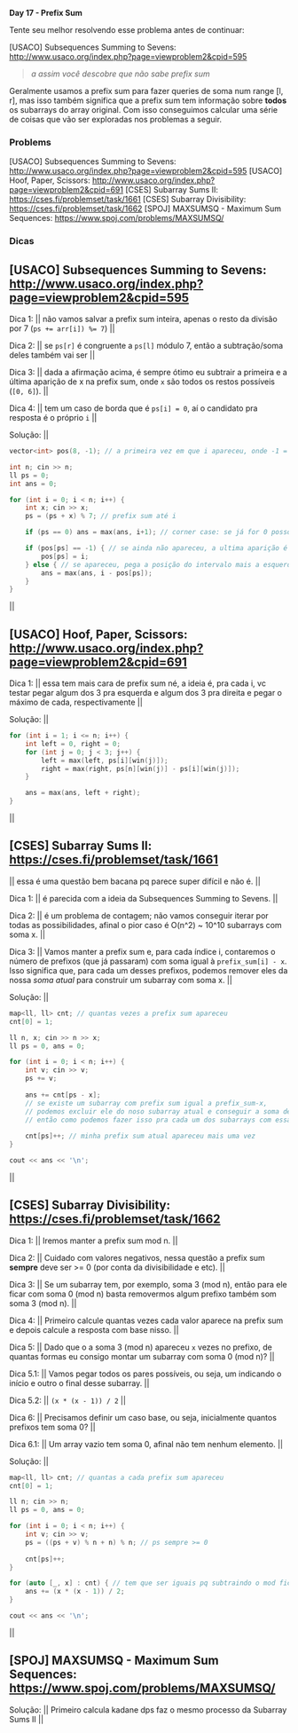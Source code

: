**Day 17 - Prefix Sum**

Tente seu melhor resolvendo esse problema antes de continuar:

[USACO] Subsequences Summing to Sevens: http://www.usaco.org/index.php?page=viewproblem2&cpid=595

>_a assim você descobre que não sabe prefix sum_

Geralmente usamos a prefix sum para fazer queries de soma num range [l, r], mas isso também significa que a prefix sum tem informação sobre **todos** os subarrays do array original. Com isso conseguimos calcular uma série de coisas que vão ser exploradas nos problemas a seguir.

### Problems
[USACO] Subsequences Summing to Sevens: http://www.usaco.org/index.php?page=viewproblem2&cpid=595
[USACO] Hoof, Paper, Scissors: http://www.usaco.org/index.php?page=viewproblem2&cpid=691
[CSES] Subarray Sums II: https://cses.fi/problemset/task/1661
[CSES] Subarray Divisibility: https://cses.fi/problemset/task/1662
[SPOJ] MAXSUMSQ - Maximum Sum Sequences: https://www.spoj.com/problems/MAXSUMSQ/

### Dicas
## [USACO] Subsequences Summing to Sevens: http://www.usaco.org/index.php?page=viewproblem2&cpid=595

Dica 1: || não vamos salvar a prefix sum inteira, apenas o resto da divisão por 7 (`ps += arr[i]) %= 7`) ||

Dica 2: ||  se `ps[r]` é congruente a `ps[l]` módulo 7, então a subtração/soma deles também vai ser ||

Dica 3: || dada a afirmação acima, é sempre ótimo eu subtrair a primeira e a última aparição de x na prefix sum, onde `x` são todos os restos possíveis (`[0, 6]`). ||

Dica 4: || tem um caso de borda que é `ps[i] = 0`, aí o candidato pra resposta é o próprio `i` ||

Solução:
||
```c++
vector<int> pos(8, -1); // a primeira vez em que i apareceu, onde -1 = nunca apareceu

int n; cin >> n;
ll ps = 0;
int ans = 0;

for (int i = 0; i < n; i++) {
    int x; cin >> x;
    ps = (ps + x) % 7; // prefix sum até i

    if (ps == 0) ans = max(ans, i+1); // corner case: se já for 0 posso só pegar [0, i], então o tamanho do intervalo é i+1

    if (pos[ps] == -1) { // se ainda não apareceu, a ultima aparição é o próprio i
        pos[ps] = i;
    } else { // se apareceu, pega a posição do intervalo mais a esquerda que tem soma mod o que eu quero
        ans = max(ans, i - pos[ps]);
    }
}
```
||

## [USACO] Hoof, Paper, Scissors: http://www.usaco.org/index.php?page=viewproblem2&cpid=691

Dica 1: || essa tem mais cara de prefix sum né, a ideia é, pra cada i, vc testar pegar algum dos 3 pra esquerda e algum dos 3 pra direita e pegar o máximo de cada, respectivamente ||

Solução:
||
```c++
for (int i = 1; i <= n; i++) {
    int left = 0, right = 0;
    for (int j = 0; j < 3; j++) {
        left = max(left, ps[i][win(j)]);
        right = max(right, ps[n][win(j)] - ps[i][win(j)]);
    }

    ans = max(ans, left + right);
}
```
||
## [CSES] Subarray Sums II: https://cses.fi/problemset/task/1661
|| essa é uma questão bem bacana pq parece super difícil e não é. ||

Dica 1: || é parecida com a ideia da Subsequences Summing to Sevens. ||

Dica 2: || é um problema de contagem; não vamos conseguir iterar por todas as possibilidades, afinal o pior caso é O(n^2) ~ 10^10 subarrays com soma x. ||

Dica 3:
||
Vamos manter a prefix sum e, para cada índice i, contaremos o número de prefixos (que já passaram) com soma igual à `prefix_sum[i] - x`. Isso significa que, para cada um desses prefixos, podemos remover eles da nossa _soma atual_ para construir um subarray com soma x.
||

Solução:
||
```c++
map<ll, ll> cnt; // quantas vezes a prefix sum apareceu
cnt[0] = 1;

ll n, x; cin >> n >> x;
ll ps = 0, ans = 0;

for (int i = 0; i < n; i++) {
    int v; cin >> v;
    ps += v;
    
    ans += cnt[ps - x];
    // se existe um subarray com prefix sum igual a prefix_sum-x,
    // podemos excluir ele do noso subarray atual e conseguir a soma desejada que é x
	// então como podemos fazer isso pra cada um dos subarrays com essa propriedade, somamos a quantidade de vezes que eles já apareceram na resposta
    
    cnt[ps]++; // minha prefix sum atual apareceu mais uma vez
}

cout << ans << '\n';
```
||
## [CSES] Subarray Divisibility: https://cses.fi/problemset/task/1662

Dica 1: || Iremos manter a prefix sum mod n. ||

Dica 2: || Cuidado com valores negativos, nessa questão a prefix sum **sempre** deve ser >= 0 (por conta da divisibilidade e etc). ||

Dica 3: || Se um subarray tem, por exemplo, soma 3 (mod n), então para ele ficar com soma 0 (mod n) basta removermos algum prefixo também som soma 3 (mod n). ||

Dica 4: || Primeiro calcule quantas vezes cada valor aparece na prefix sum e depois calcule a resposta com base nisso. ||

Dica 5: || Dado que o a soma 3 (mod n) apareceu `x` vezes no prefixo, de quantas formas eu consigo montar um subarray com soma 0 (mod n)? ||

Dica 5.1: || Vamos pegar todos os pares possíveis, ou seja, um indicando o início e outro o final desse subarray. ||

Dica 5.2: || `(x * (x - 1)) / 2` ||

Dica 6: || Precisamos definir um caso base, ou seja, inicialmente quantos prefixos tem soma 0? ||

Dica 6.1: || Um array vazio tem soma 0, afinal não tem nenhum elemento. ||

Solução:
||
```c++
map<ll, ll> cnt; // quantas a cada prefix sum apareceu
cnt[0] = 1;

ll n; cin >> n;
ll ps = 0, ans = 0;

for (int i = 0; i < n; i++) {
    int v; cin >> v;
    ps = ((ps + v) % n + n) % n; // ps sempre >= 0
    
    cnt[ps]++;
}

for (auto [_, x] : cnt) { // tem que ser iguais pq subtraindo o mod fica 0
    ans += (x * (x - 1)) / 2;
}

cout << ans << '\n';
```
||
## [SPOJ] MAXSUMSQ - Maximum Sum Sequences: https://www.spoj.com/problems/MAXSUMSQ/

Solução: || Primeiro calcula kadane dps faz o mesmo processo da Subarray Sums II ||